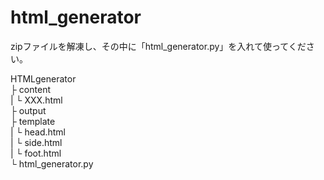 # html_generator
zipファイルを解凍し、その中に「html_generator.py」を入れて使ってください。  

HTMLgenerator  
├ content  
| └ XXX.html  
├ output  
├ template  
| └ head.html  
| └ side.html  
| └ foot.html  
└ html_generator.py  
